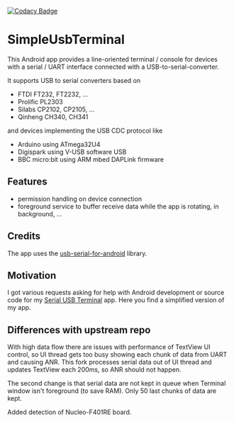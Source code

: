 [![Codacy Badge](https://api.codacy.com/project/badge/Grade/83070da7805b4899820e285d2f7847b9)](https://www.codacy.com/manual/kai-morich/SimpleUsbTerminal?utm_source=github.com&amp;utm_medium=referral&amp;utm_content=kai-morich/SimpleUsbTerminal&amp;utm_campaign=Badge_Grade)

# SimpleUsbTerminal

This Android app provides a line-oriented terminal / console for devices with a serial / UART interface connected with a USB-to-serial-converter.

It supports USB to serial converters based on
- FTDI FT232, FT2232, ...
- Prolific PL2303
- Silabs CP2102, CP2105, ...
- Qinheng CH340, CH341

and devices implementing the USB CDC protocol like
- Arduino using ATmega32U4
- Digispark using V-USB software USB
- BBC micro:bit using ARM mbed DAPLink firmware

## Features

- permission handling on device connection
- foreground service to buffer receive data while the app is rotating, in background, ...

## Credits

The app uses the [usb-serial-for-android](https://github.com/mik3y/usb-serial-for-android) library.

## Motivation

I got various requests asking for help with Android development or source code for my
[Serial USB Terminal](https://play.google.com/store/apps/details?id=de.kai_morich.serial_usb_terminal) app.
Here you find a simplified version of my app.

## Differences with upstream repo

With high data flow there are issues with performance of TextView UI control, so UI thread gets too busy showing each chunk of data from UART and causing ANR. This fork processes serial data out of UI thread and updates TextView each 200ms, so ANR should not happen.

The second change is that serial data are not kept in queue when Terminal window isn't foreground (to save RAM). Only 50 last chunks of data are kept.

Added detection of Nucleo-F401RE board.